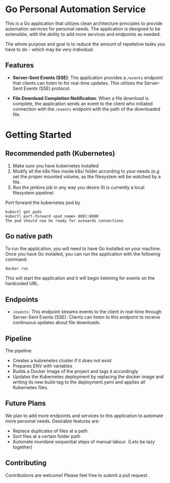 # Go Personal Automation Service

This is a Go application that utilizes clean architecture principles to provide automation services for personal needs. The application is designed to be extensible, with the ability to add more services and endpoints as needed.

The whole purpose and goal is to reduce the amount of repetetive tasks you have to do - which may be very individual.

## Features

- **Server-Sent Events (SSE)**: The application provides a `/events` endpoint that clients can listen to for real-time updates. This utilizes the Server-Sent Events (SSE) protocol.

- **File Download Completion Notification**: When a file download is complete, the application sends an event to the client who initiated connection with the `/events` endpoint with the path of the downloaded file.

# Getting Started

## Recommended path (Kubernetes)

1. Make sure you have kubernetes installed
2. Modify all the k8s files inside k8s/ folder according to your needs (e.g set the proper mounted volume, as the filesystem will be watched by a file.
3. Run the jenkins job in any way you desire (It is currently a local filesystem pipeline)

Port forward the kubernetes pod by

```
kubectl get pods
kubectl port-forward <pod name> 8081:8080
The pod should now be ready for outwards connections
```

## Go native path

To run the application, you will need to have Go installed on your machine. Once you have Go installed, you can run the application with the following command:

```go
docker run
```

This will start the application and it will begin listening for events on the hardcoded URL.

## Endpoints

- `/events`: This endpoint streams events to the client in real-time through Server-Sent Events (SSE). Clients can listen to this endpoint to receive continuous updates about file downloads.

## Pipeline

The pipeline:

- Creates a kubrenetes cluster if it does not exist
- Prepares ENV with variables
- Builds a Docker Image of the project and tags it accordingly
- Updates the Kubernetes deployment by replacing the docker image and writing its new build-tag to the deployment.yaml and applies all Kubernetes files.

## Future Plans

We plan to add more endpoints and services to this application to automate more personal needs.
Desirable features are:

- Replace duplicates of files at a path
- Sort files at a certain folder path
- Automate mundane sequential steps of manual labour. (Lets be lazy together)

## Contributing

Contributions are welcome! Please feel free to submit a pull request.
